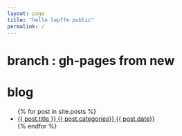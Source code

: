 ```yaml
---
layout: page
title: "hello lepffm public"
permalink: /
---
```

# branch : gh-pages from new
# blog
<ul>
  {% for post in site.posts %}
    <li>
      <a href="{{ post.url }}">{{ post.title }} {{ post.categories}} {{ post.date}} </a>
    </li>
  {% endfor %}
</ul>
